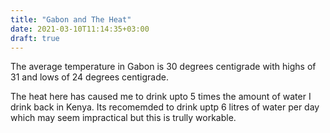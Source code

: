 ```yaml
---
title: "Gabon and The Heat"
date: 2021-03-10T11:14:35+03:00
draft: true
---
```

The average temperature in Gabon is 30 degrees centigrade with highs of 31 and lows of
24 degrees centigrade. 

The heat here has caused me to drink upto 5 times the amount of water I drink back
in Kenya. Its recomemded to drink uptp 6 litres of water per day which may seem 
impractical but this is trully workable.
